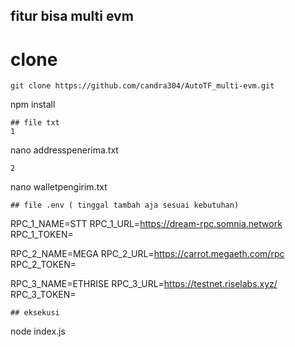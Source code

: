 ## fitur bisa multi evm 
# clone
```
git clone https://github.com/candra304/AutoTF_multi-evm.git

```
npm install
```
## file txt
1
```
nano addresspenerima.txt
```
2
```
nano walletpengirim.txt

```
## file .env ( tinggal tambah aja sesuai kebutuhan)
```
RPC_1_NAME=STT
RPC_1_URL=https://dream-rpc.somnia.network
RPC_1_TOKEN=

RPC_2_NAME=MEGA
RPC_2_URL=https://carrot.megaeth.com/rpc
RPC_2_TOKEN=

RPC_3_NAME=ETHRISE
RPC_3_URL=https://testnet.riselabs.xyz/
RPC_3_TOKEN=

```
## eksekusi 
```
node index.js

